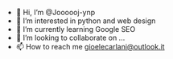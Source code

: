 - 👋 Hi, I’m @Joooooj-ynp
- 👀 I’m interested in python and web design
- 🌱 I’m currently learning Google SEO
- 💞️ I’m looking to collaborate on ...
- 📫 How to reach me gioelecarlani@outlook.it

<!---
Joooooj-ynp/Joooooj-ynp is a ✨ special ✨ repository because its `README.md` (this file) appears on your GitHub profile.
You can click the Preview link to take a look at your changes.
--->
